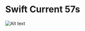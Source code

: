 # Swift Current 57s
![Alt text](https://upload.wikimedia.org/wikipedia/en/4/4e/Swift_Current_57%27s.PNG)
